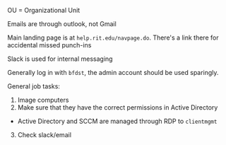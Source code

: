 OU = Organizational Unit

Emails are through outlook, not Gmail

Main landing page is at `help.rit.edu/navpage.do`. There's a link there for accidental missed punch-ins

Slack is used for internal messaging

Generally log in with `bfdst`, the admin account should be used sparingly.

General job tasks:

1. Image computers
2. Make sure that they have the correct permissions in Active Directory
  - Active Directory and SCCM are managed through RDP to `clientmgmt`
3. Check slack/email

